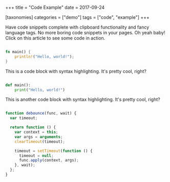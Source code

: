 +++
title = "Code Example"
date = 2017-09-24

[taxonomies]
categories = ["demo"]
tags = ["code", "example"]
+++

Have code snippets complete with clipboard functionality and fancy
language tags. No more boring code snippets in your pages. Oh yeah baby! Click
on this article to see some code in action.

<!-- more -->

```rust

fn main() {
    println!("Hello, world!");
}
```

This is a code block with syntax highlighting. It's pretty cool, right?

```python

def main():
    print("Hello, world!")
```

This is another code block with syntax highlighting. It's pretty cool, right?

<!-- prettier-ignore-->
```js

function debounce(func, wait) {
  var timeout;

  return function () {
    var context = this;
    var args = arguments;
    clearTimeout(timeout);

    timeout = setTimeout(function () {
      timeout = null;
      func.apply(context, args);
    }, wait);
  };
}

```
